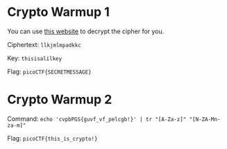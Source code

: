 # Crypto Warmup 1

You can use [this website](https://www.dcode.fr/vigenere-cipher) to decrypt the cipher for you.

Ciphertext: `llkjmlmpadkkc`

Key: `thisisalilkey`

Flag: `picoCTF{SECRETMESSAGE}`

# Crypto Warmup 2

Command: `echo 'cvpbPGS{guvf_vf_pelcgb!}' | tr "[A-Za-z]" "[N-ZA-Mn-za-m]"`

Flag: `picoCTF{this_is_crypto!}`